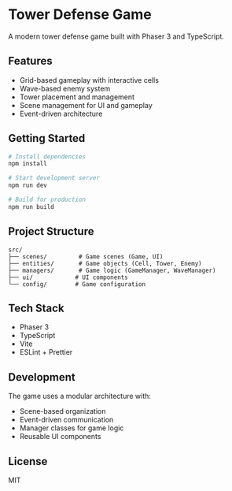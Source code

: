 # Tower Defense Game

A modern tower defense game built with Phaser 3 and TypeScript.

## Features

- Grid-based gameplay with interactive cells
- Wave-based enemy system
- Tower placement and management
- Scene management for UI and gameplay
- Event-driven architecture

## Getting Started

```bash
# Install dependencies
npm install

# Start development server
npm run dev

# Build for production
npm run build
```

## Project Structure

```
src/
├── scenes/         # Game scenes (Game, UI)
├── entities/       # Game objects (Cell, Tower, Enemy)
├── managers/       # Game logic (GameManager, WaveManager)
├── ui/            # UI components
└── config/        # Game configuration
```

## Tech Stack

- Phaser 3
- TypeScript
- Vite
- ESLint + Prettier

## Development

The game uses a modular architecture with:

- Scene-based organization
- Event-driven communication
- Manager classes for game logic
- Reusable UI components

## License

MIT
